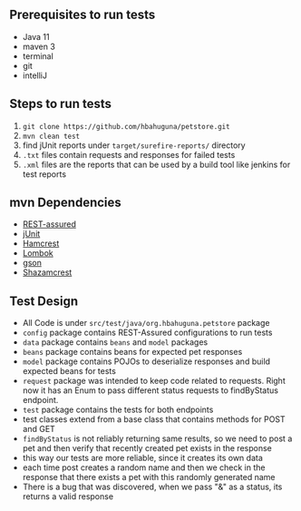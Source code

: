 ## Prerequisites to run tests

- Java 11
- maven 3
- terminal
- git
- intelliJ

## Steps to run tests
1. `git clone https://github.com/hbahuguna/petstore.git`
2. `mvn clean test`
3. find jUnit reports under `target/surefire-reports/` directory
4. `.txt` files contain requests and responses for failed tests
5. `.xml` files are the reports that can be used by a build tool like jenkins for test reports


## mvn Dependencies
- [REST-assured](https://github.com/rest-assured/rest-assured)
- [jUnit](https://github.com/junit-team/junit4)
- [Hamcrest](https://hamcrest.org/)
- [Lombok](https://projectlombok.org/)
- [gson](https://github.com/google/gson)
- [Shazamcrest](https://github.com/shazam/shazamcrest)

## Test Design
- All Code is under `src/test/java/org.hbahuguna.petstore` package
- `config` package contains REST-Assured configurations to run tests
- `data` package contains `beans` and `model` packages
- `beans` package contains beans for expected pet responses
- `model` package contains POJOs to deserialize responses and build expected beans for tests
- `request` package was intended to keep code related to requests. Right now it has an Enum to pass different status requests to findByStatus endpoint.
- `test` package contains the tests for both endpoints
- test classes extend from a base class that contains methods for POST and GET
- `findByStatus` is not reliably returning same results, so we need to post a pet and then verify that recently created pet exists in the response
- this way our tests are more reliable, since it creates its own data
- each time post creates a random name and then we check in the response that there exists a pet with this randomly generated name
- There is a bug that was discovered, when we pass "&" as a status, its returns a valid response

  
 
 

